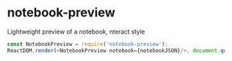 # notebook-preview

Lightweight preview of a notebook, nteract style

```js
const NotebookPreview = require('notebook-preview');
ReactDOM.render(<NotebookPreview notebook={notebookJSON}/>, document.querySelector('nb'));
```
